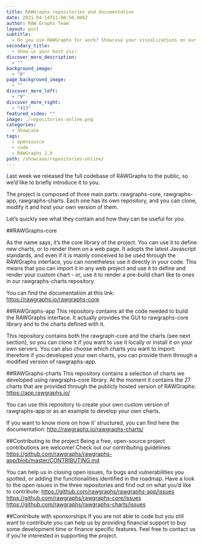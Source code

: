 ```yaml
---
title: RAWGraphs repositories and documentation
date: 2021-04-14T11:00:50.000Z
author: RAW Graphs Team
layout: post
subtitle:
  - Do you use RAWGraphs for work? Showcase your visualizations on our gallery.
secondary_title:
  - Show us your best viz!
discover_more_description:
  - ""
background_image:
  - "0"
page_background_image:
  - ""
discover_more_left:
  - "9"
discover_more_right:
  - "413"
featured_video: ""
image: ./repositories-online.png
categories:
  - Showcase
tags:
  - opensource
  - code
  - RAWGraphs 2.0
path: /showcase/repositories-online/
---
```


Last week we released the full codebase of RAWGraphs to the public, so we’d like to briefly introduce it to you.

The project is composed of three main parts: rawgraphs-core, rawgraphs-app, rawgraphs-charts. Each one has its own repository, and you can clone, modify it and host your own version of them.

Let’s quickly see what they contain and how they can be useful for you.

##RAWGraphs-core

As the name says, it’s the core library of the project. You can use it to define new charts, or to render them on a web page.
It adopts the latest Javascript standards, and even if it is mainly conceived to be used through the RAWGraphs interface, you can nonetheless use it directly in your code.
This means that you can import it in any web project and use it to define and render your custom chart - or, use it to render a pre-build chart like to ones in our rawgraphs-charts repository.

You can find the documentation at this link: https://rawgraphs.io/rawgraphs-core

##RAWGraphs-app
This repository contains all the code needed to build the RAWGraphs interface. It actually provides the GUI to rawgraphs-core library and to the charts defined with it.

This repository contains both the rawgraph-core and the charts (see next section), so you can clone it if you want to use it locally or install it on your own servers. You can also choose which charts you want to import: therefore if you developed your own charts, you can provide them through a modified version of rawgraphs-app.

##RAWGraphs-charts
This repository contains a selection of charts we developed using rawgraphs-core library.
At the moment it contains the 27 charts that are provided through the publicly hosted version of RAWGraphs:
https://app.rawgraphs.io/

You can use this repository to create your own custom version of rawgraphs-app or as an example to develop your own charts.

If you want to know more on how it’ structured, you can find here the documentation:
http://rawgraphs.io/rawgraphs-charts/

##Contributing to the project
Being a free, open-source project contributions are welcome! Check out our contributing guidelines:
https://github.com/rawgraphs/rawgraphs-app/blob/master/CONTRIBUTING.md

You can help us in closing open issues, fix bugs and vulnerabilities you spotted, or adding  the functionalities identified in the roadmap. Have a look to the open issues in the three repositories and find out on what you’d like to contribute:
https://github.com/rawgraphs/rawgraphs-app/issues
https://github.com/rawgraphs/rawgraphs-core/issues
https://github.com/rawgraphs/rawgraphs-charts/issues

##Contribute with sponsorships
If you are not able to code but you still want to contribute you can help us by providing financial support to buy some development time or finance specific features. Feel free to contact us if you’re interested in supporting the project.
